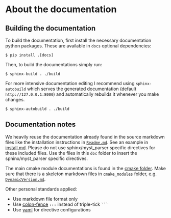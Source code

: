 # About the documentation

## Building the documentation

To build the documentation, first install the necessary documentation python packages. These are available in `docs`
optional dependencies:

```console
$ pip install .[docs]
```

Then, to build the documentations simply run:

```console
$ sphinx-build . ./build
```

For more intensive documentation editing I recommend using `sphinx-autobuild` which serves the generated documentation
(default `http://127.0.0.1:8000`) and automatically rebuilds it whenever you make changes.

```console
$ sphinx-autobuild . ./build
```

## Documentation notes

We heavily reuse the documentation already found in the source markdown files like the installation instructions in
[`Readme.md`](../README.md#Installation). See an example in [install.md](install.md). Please do not use
sphinx/myst_parser specific directives for these included files. Use the files in this `doc` folder to insert the
sphinx/myst_parser specific directives.

The main cmake module documentations is found in the [cmake folder](../cmake). Make sure that there is a skeleton
markdown files in [`cmake_modules`](cmake_modules) folder, e.g. [`DynamicVersion.md`](cmake_modules/DynamicVersion.md).

Other personal standards applied:

- Use markdown file format only
- Use [colon-fence](https://myst-parser.readthedocs.io/en/v1.0.0/syntax/optional.html#code-fences-using-colons) `:::` instead of triple-tick ```` ``` ````
- Use [yaml](https://myst-parser.readthedocs.io/en/v1.0.0/configuration.html#frontmatter-local-configuration) for directive configurations
